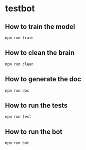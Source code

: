 # testbot

## How to train the model
```
npm run train
```

## How to clean the brain
```
npm run clean
```

## How to generate the doc
```
npm run doc
```

## How to run the tests
```
npm run test
```

## How to run the bot
```
npm run bot
```
